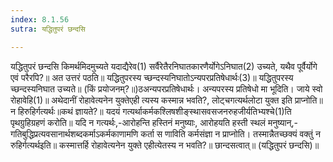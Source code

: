 ```yaml
---
index: 8.1.56
sutra: यद्धितुपरं छन्दसि

---
```

 यद्धितुपरं छन्दसि किमर्थमिदमुच्यते यदाद्यैरेव(1) सर्वैरेतैरनिघातकारणैर्योगेऽनिघात(2) उच्यते, यथैव पूर्वैर्योगे एवं परैरपि?॥ अत उत्तरं पठति॥ यद्धितुपरस्य च्छन्दस्यनिघातोऽन्यपरप्रतिषेधार्थः(3)॥ यद्धितुपरस्य च्छन्दस्यनिघात उच्यते॥ (किं प्रयोजनम्?॥)ठअन्यपरप्रतिषेधार्थः। अन्यपरस्य प्रतिषेधो मा भूदिति। जाये स्वो रोहावेहि(1)॥ अथेदानीं रोहावेत्यनेन युक्तेएही त्यस्य कस्मान्न भवति?, लोट्चगत्यर्थलोटा युक्त इति प्राप्नोति॥ न हिरुहिर्गत्यर्थः॥कथं ज्ञायते?॥ यदयं गत्यर्थाकर्मकश्लिषशीङ्स्थासवसजनरुहजीर्यतिभ्यश्चे(1)ति पृथग्रुहिग्रहणं करोति॥ यदि न गत्यर्थः,-आरोहन्ति हस्तिनं मनुष्याः, आरोहयति हस्ती स्थलं मनुष्यान्,-गतिबुद्धिप्रत्यवसानार्थशब्दकर्माऽकर्मकाणामणि कर्ता स णाविति कर्मसंज्ञा न प्राप्नोति। तस्मान्नैतच्छक्यं वक्तुं न रुहिर्गत्यर्थइति॥ कस्मात्तर्हि रोहावेत्यनेन युक्ते एहीत्येतस्य न भवति?॥ छान्दसत्वात्॥ (यद्धितुपरं छन्दसि)॥ 